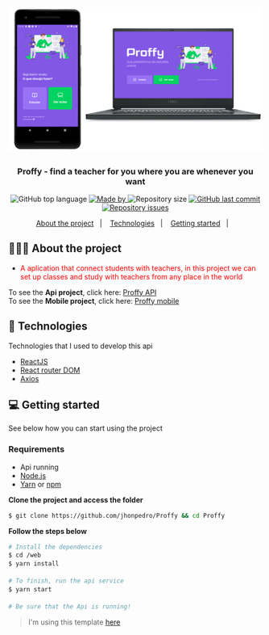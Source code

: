 <h1 align="center">
	<img alt="Logo" src="../.github/main.png" width="800px" />
</h1>

<h3 align="center">
  Proffy - find a teacher for you where you are whenever you want
</h3>


<p align="center">
  <img alt="GitHub top language" src="https://img.shields.io/github/languages/top/jhonpedro/Proffy">

  <a href="https://github.com/jhonpedro">
    <img alt="Made by" src="https://img.shields.io/badge/made%20by-joao%20pedro-gree">
  </a>
  
  <img alt="Repository size" src="https://img.shields.io/github/repo-size/jhonpedro/Proffy">
  
  <a href="https://github.com/jhonpedro/Proffy/commits/master">
    <img alt="GitHub last commit" src="https://img.shields.io/github/last-commit/jhonpedro/Proffy">
  </a>
  
  <a href="https://github.com/jhonpedro/Proffy/issues">
    <img alt="Repository issues" src="https://img.shields.io/github/issues/jhonpedro/Proffy">
  </a>

</p>

<p align="center">
  <a href="#-about-the-project">About the project</a>&nbsp;&nbsp;&nbsp;|&nbsp;&nbsp;&nbsp;
  <a href="#-technologies">Technologies</a>&nbsp;&nbsp;&nbsp;|&nbsp;&nbsp;&nbsp;
  <a href="#-getting-started">Getting started</a>&nbsp;&nbsp;&nbsp;|&nbsp;&nbsp;&nbsp;
</p>

## 👨🏻‍💻 About the project

- <p style="color: red;">A aplication that connect students with teachers, in this project we can set up classes and study with teachers from any place in the world</strong></p>

To see the **Api project**, click here: [Proffy API](https://github.com/jhonpedro/Proffy/tree/master/backend)</br>
To see the **Mobile project**, click here: [Proffy mobile](https://github.com/jhonpedro/Proffy/tree/master/mobile)</br>

## 🚀 Technologies

Technologies that I used to develop this api

- [ReactJS](https://pt-br.reactjs.org/)
- [React router DOM](https://reactrouter.com/web/guides/quick-start)
- [Axios](https://github.com/axios/axios)

## 💻 Getting started

See below how you can start using the project

### Requirements

- Api running
- [Node.js](https://nodejs.org/en/)
- [Yarn](https://classic.yarnpkg.com/) or [npm](https://www.npmjs.com/)
<!-- - One instance of [PostgreSQL](https://www.postgresql.org/) -->

**Clone the project and access the folder**

```bash
$ git clone https://github.com/jhonpedro/Proffy && cd Proffy
```

**Follow the steps below**

```bash
# Install the dependencies
$ cd /web
$ yarn install

# To finish, run the api service
$ yarn start

# Be sure that the Api is running!
```

> I'm using this template [here](https://github.com/EliasGcf/readme-template/tree/master/templates)
